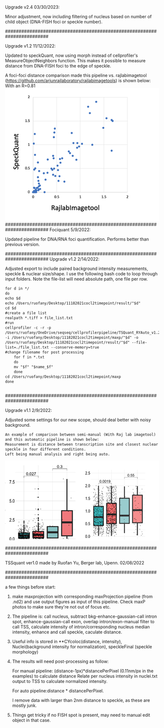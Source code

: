 Upgrade v2.4 03/30/2023:


Minor adjustment, now including filtering of nucleus based on number of child object (DNA-FISH foci or speckle number).


########################################################################

Upgrade v1.2 11/12/2022:

Updated to speckQuant, now using morph instead of cellprofiler's MeasureObjectNeighbors function.
This makes it possible to measure distance from DNA-FISH foci to the edge of speckle.

A foci-foci distance comparison made this pipeline vs. rajlabimagetool (https://github.com/arjunrajlaboratory/rajlabimagetools) is shown below:
With an R=0.81
![alt text](https://github.com/Chalietia/CellProfiler/blob/main/misc/Screen%20Shot%202022-11-12%20at%202.46.56%20PM.png)
########################################################################
Fociquant 5/9/2022:

Updated pipeline for DNA/RNA foci quantification. Performs better than previous version.


########################################################################
Upgrade v1.2 2/14/2022:

Adjusted export to include paired background intensity measurements, speckle & nuclear size/shape.
I use the following bash code to loop through input folders. Note the file-list will need absolute path, one file per row.

```
for d in */
do
echo $d
echo /Users/ruofany/Desktop/11182021cocl2timepoint/result/"$d"
cd $d
#create a file list
realpath *.tiff > file_list.txt
#run
cellprofiler -c -r -p /Users/ruofany/OneDrive/seqseq/cellprofilerpipeline/TSQuant_RYAuto_v1.2_1.cppipe -i /Users/ruofany/Desktop/11182021cocl2timepoint/maxp/"$d" -o /Users/ruofany/Desktop/11182021cocl2timepoint/result/"$d" --file-list=./file_list.txt --conserve-memory=true
#change filename for post processing
    for f in *.txt
    do
    mv "$f" "$name_$f"
    done
cd /Users/ruofany/Desktop/11182021cocl2timepoint/maxp
done


```


########################################################################

Upgrade v1.1 2/9/2022:

Adjusted some settings for our new scope, should deal better with noisy background.

    An example of comparison between semi-manual (With Raj lab imagetool) and this automatic pipeline is shown below:
    Measurement is distance between transcription site and closest nuclear speckle in four different conditions. 
    Left being manual analysis and right being auto. 

![alt text](https://github.com/Chalietia/CellProfiler/blob/main/misc/Screen%20Shot%202022-02-10%20at%2010.23.32%20AM.png)



########################################################################

TSSquant ver1.0 made by Ruofan Yu, Berger lab, Upenn. 02/08/2022 

########################################################################

a few things before start:

1. make maxprojection with corresponding maxProjection pipeline (from .nd2) and use output figures as input of this pipeline. Check maxP photos to make sure they're not out of focus etc. 

2. The pipeline is: call nucleus, subtract bkg-enhance-gaussian-call intron spot, enhance-gaussian-call exon, overlap intron/exon-manual filter to call TSS, calculate intensity of intron/corresponding nucleus median intensity, enhance and call speckle, caculate distance.

3. Useful info is stored in **CYcoloc(distance, intensity), Nuclei(background intensity for normalization), speckleFinal (speckle morphology)

4. The results will need post-processing as follow: 

    For manual pipeline: (distance-1px)*distancePerPixel (0.11nm/px in the examples) to calculate distance Relate per nucleus intensity in nuclei.txt output to TSS to calculate normalized intensity.
    
    For auto pipeline:distance * distancePerPixel.
    
    I remove data with larger than 2nm distance to speckle, as these are mostly junk.

5. Things get tricky if no FISH spot is present, may need to manual edit object in that case. 
